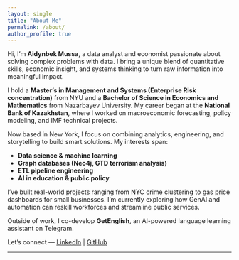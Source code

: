 ```yaml
---
layout: single
title: "About Me"
permalink: /about/
author_profile: true
---
```


Hi, I’m **Aidynbek Mussa**, a data analyst and economist passionate about solving complex problems with data. I bring a unique blend of quantitative skills, economic insight, and systems thinking to turn raw information into meaningful impact.

I hold a **Master’s in Management and Systems (Enterprise Risk concentration)** from NYU and a **Bachelor of Science in Economics and Mathematics** from Nazarbayev University. My career began at the **National Bank of Kazakhstan**, where I worked on macroeconomic forecasting, policy modeling, and IMF technical projects.

Now based in New York, I focus on combining analytics, engineering, and storytelling to build smart solutions. My interests span:
- **Data science & machine learning**
- **Graph databases (Neo4j, GTD terrorism analysis)**
- **ETL pipeline engineering**
- **AI in education & public policy**

I’ve built real-world projects ranging from NYC crime clustering to gas price dashboards for small businesses. I’m currently exploring how GenAI and automation can reskill workforces and streamline public services.

Outside of work, I co-develop **GetEnglish**, an AI-powered language learning assistant on Telegram.

Let’s connect — [LinkedIn](https://www.linkedin.com/in/aidynbekmussa/) | [GitHub](https://github.com/aidynbek)

---
